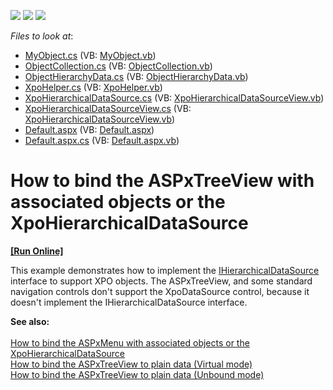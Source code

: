 <!-- default badges list -->
![](https://img.shields.io/endpoint?url=https://codecentral.devexpress.com/api/v1/VersionRange/128563749/13.1.4%2B)
[![](https://img.shields.io/badge/Open_in_DevExpress_Support_Center-FF7200?style=flat-square&logo=DevExpress&logoColor=white)](https://supportcenter.devexpress.com/ticket/details/E2875)
[![](https://img.shields.io/badge/📖_How_to_use_DevExpress_Examples-e9f6fc?style=flat-square)](https://docs.devexpress.com/GeneralInformation/403183)
<!-- default badges end -->
<!-- default file list -->
*Files to look at*:

* [MyObject.cs](./CS/WebSite/App_Code/MyObject.cs) (VB: [MyObject.vb](./VB/WebSite/App_Code/MyObject.vb))
* [ObjectCollection.cs](./CS/WebSite/App_Code/ObjectCollection.cs) (VB: [ObjectCollection.vb](./VB/WebSite/App_Code/ObjectCollection.vb))
* [ObjectHierarchyData.cs](./CS/WebSite/App_Code/ObjectHierarchyData.cs) (VB: [ObjectHierarchyData.vb](./VB/WebSite/App_Code/ObjectHierarchyData.vb))
* [XpoHelper.cs](./CS/WebSite/App_Code/XpoHelper.cs) (VB: [XpoHelper.vb](./VB/WebSite/App_Code/XpoHelper.vb))
* [XpoHierarchicalDataSource.cs](./CS/WebSite/App_Code/XpoHierarchicalDataSource.cs) (VB: [XpoHierarchicalDataSourceView.vb](./VB/WebSite/App_Code/XpoHierarchicalDataSourceView.vb))
* [XpoHierarchicalDataSourceView.cs](./CS/WebSite/App_Code/XpoHierarchicalDataSourceView.cs) (VB: [XpoHierarchicalDataSourceView.vb](./VB/WebSite/App_Code/XpoHierarchicalDataSourceView.vb))
* [Default.aspx](./CS/WebSite/Default.aspx) (VB: [Default.aspx](./VB/WebSite/Default.aspx))
* [Default.aspx.cs](./CS/WebSite/Default.aspx.cs) (VB: [Default.aspx.vb](./VB/WebSite/Default.aspx.vb))
<!-- default file list end -->
# How to bind the ASPxTreeView with associated objects or the XpoHierarchicalDataSource 
<!-- run online -->
**[[Run Online]](https://codecentral.devexpress.com/e2875/)**
<!-- run online end -->


<p>This example demonstrates how to implement the <a href="http://msdn.microsoft.com/en-us/library/system.web.ui.ihierarchicaldatasource.aspx"><u>IHierarchicalDataSource</u></a> interface to support XPO objects. The ASPxTreeView,  and some standard navigation controls don't support the XpoDataSource control, because it doesn't implement the IHierarchicalDataSource interface.</p><p><strong>See also:<br />
</strong><strong><br />
</strong><a href="https://www.devexpress.com/Support/Center/p/E2244">How to bind the ASPxMenu with associated objects or the XpoHierarchicalDataSource</a><br />
<a href="https://www.devexpress.com/Support/Center/p/E2872">How to bind the ASPxTreeView to plain data (Virtual mode)</a><br />
<a href="https://www.devexpress.com/Support/Center/p/E2873">How to bind the ASPxTreeView to plain data (Unbound mode)</a></p>

<br/>


